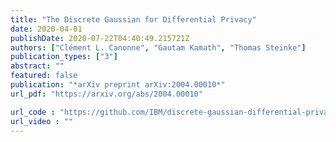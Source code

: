 ```yaml
---
title: "The Discrete Gaussian for Differential Privacy"
date: 2020-04-01
publishDate: 2020-07-22T04:40:49.215721Z
authors: ["Clément L. Canonne", "Gautam Kamath", "Thomas Steinke"]
publication_types: ["3"]
abstract: ""
featured: false
publication: "*arXiv preprint arXiv:2004.00010*"
url_pdf: "https://arxiv.org/abs/2004.00010"

url_code : "https://github.com/IBM/discrete-gaussian-differential-privacy"
url_video : ""
---
```


